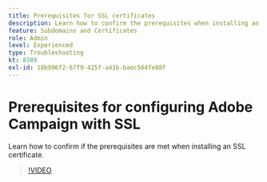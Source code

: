 ```yaml
---
title: Prerequisites for SSL certificates
description: Learn how to confirm the prerequisites when installing an SSL certificate.
feature: Subdomains and Certificates
role: Admin
level: Experienced
type: Troubleshooting
kt: 8389
exl-id: 18b996f2-67f9-425f-a41b-baec564fe08f
---
```

# Prerequisites for configuring Adobe Campaign with SSL 

Learn how to confirm if the prerequisites are met when installing an SSL certificate.

>[!VIDEO](https://video.tv.adobe.com/v/335894?quality=12&learn=on)
